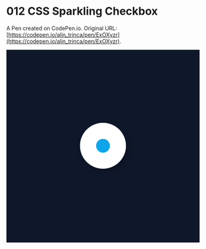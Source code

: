 # 012 CSS Sparkling Checkbox

A Pen created on CodePen.io. Original URL: [https://codepen.io/alin_trinca/pen/ExOXyzr](https://codepen.io/alin_trinca/pen/ExOXyzr).

![CSS Sparkling Checkbox Screenshot](css-sparkling-checkbox.png)

